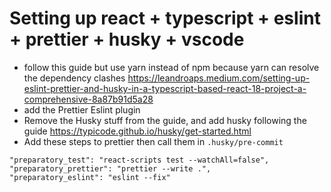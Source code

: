 # Setting up react + typescript + eslint + prettier + husky + vscode

- follow this guide but use yarn instead of npm because yarn can resolve the dependency clashes https://leandroaps.medium.com/setting-up-eslint-prettier-and-husky-in-a-typescript-based-react-18-project-a-comprehensive-8a87b91d5a28
- add the Prettier Eslint plugin
- Remove the Husky stuff from the guide, and add husky following the guide https://typicode.github.io/husky/get-started.html
- Add these steps to prettier then call them in `.husky/pre-commit`

```
"preparatory_test": "react-scripts test --watchAll=false",
"preparatory_prettier": "prettier --write .",
"preparatory_eslint": "eslint --fix"
```
